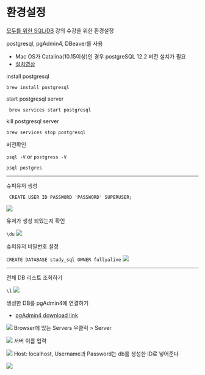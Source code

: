 # **환경설정**

[모두를 위한 SQL/DB](https://www.fastcampus.co.kr/data_online_sqldb) 강의 수강을 위한 환경설정

postgresql, pgAdmin4, DBeaver를 사용
- Mac OS가 Catalina(10.15이상)인 경우 postgreSQL 12.2 버전 설치가 필요
- [설치영상](https://www.youtube.com/embed/rTvwWbZEfkE)


install postgresql

``` brew install postgresql ``` 

start postgresql server

``` brew services start postgresql```

kill postgresql server

``` brew services stop postgresql ```

버전확인

``` psql -V ``` or ``` postgress -V ```

``` psql postgres ```

---

슈퍼유저 생성

``` CREATE USER ID PASSWORD 'PASSWORD' SUPERUSER;```

![](./images/create_user.png)



유저가 생성 되었는지 확인

``` \du ```
![](./images/du.png)

슈퍼유저 비밀번호 설정

``` CREATE DATABASE study_sql OWNER fullyalive ```
![](./images/create_db.png)

---

전체 DB 리스트 조회하기

``` \l ```
![](./images/l.png)

생성한 DB를 pgAdmin4에 연결하기
- [pgAdmin4 download link](https://www.postgresql.org/ftp/pgadmin/pgadmin4/v4.21/macos/)

![](./images/pgadmin_1.png)
Browser에 있는 Servers 우클릭 > Server

![](./images/pgadmin_2.png)
서버 이름 입력

![](./images/pgadmin_3.png)
Host: localhost, Username과 Password는 db를 생성한 ID로 넣어준다

![](./images/pgadmin_4.png)

